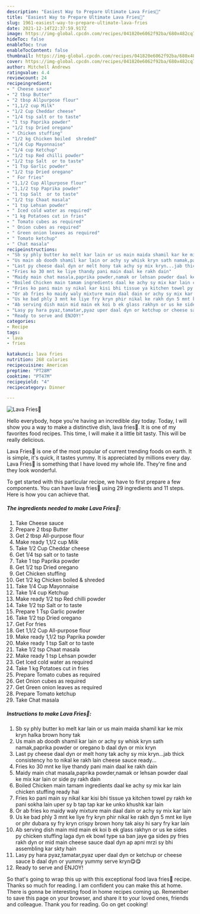 ```yaml
---
description: "Easiest Way to Prepare Ultimate Lava Fries🍟"
title: "Easiest Way to Prepare Ultimate Lava Fries🍟"
slug: 1961-easiest-way-to-prepare-ultimate-lava-fries
date: 2021-12-14T22:37:59.917Z
image: https://img-global.cpcdn.com/recipes/041820e6062f92ba/680x482cq70/lava-fries-recipe-main-photo.jpg
hideToc: false
enableToc: true
enableTocContent: false
thumbnail: https://img-global.cpcdn.com/recipes/041820e6062f92ba/680x482cq70/lava-fries-recipe-main-photo.jpg
cover: https://img-global.cpcdn.com/recipes/041820e6062f92ba/680x482cq70/lava-fries-recipe-main-photo.jpg
author: Mitchell Andrews
ratingvalue: 4.4
reviewcount: 24
recipeingredient:
- " Cheese sauce"
- "2 tbsp Butter"
- "2 tbsp Allpurpose flour"
- "1,1/2 cup Milk"
- "1/2 Cup Cheddar cheese"
- "1/4 tsp salt or to taste"
- "1 tsp Paprika powder"
- "1/2 tsp Dried oregano"
- " Chicken stuffing"
- "1/2 kg Chicken boiled  shreded"
- "1/4 Cup Mayonnaise"
- "1/4 cup Ketchup"
- "1/2 tsp Red chilli powder"
- "1/2 tsp Salt  or to taste"
- "1 Tsp Garlic powder"
- "1/2 tsp Dried oregano"
- " For fries"
- "1,1/2 Cup Allpurpose flour"
- "1,1/2 tsp Paprika powder"
- "1 tsp Salt  or to taste"
- "1/2 tsp Chaat masala"
- "1 tsp Lehsan powder"
- " Iced cold water as required"
- "1 kg Potatoes cut in fries"
- " Tomato cubes as required"
- " Onion cubes as required"
- " Green onion leaves as required"
- " Tomato ketchup"
- " Chat masala"
recipeinstructions:
- "Sb sy phly butter ko melt kar lain or us main maida shamil kar ke mix kryn halka brown hony tak"
- "Us main ab doodh shamil kar lain or achy sy whisk kryn sath namak,paprika powder or oregano b daal dyn or mix kryn"
- "Last py cheese daal dyn or melt hony tak achy sy mix kryn...jab thick consistency ho to nikal ke rakh lain cheese sauce ready..."
- "Fries ko 30 mnt ke liye thandy pani main daal ke rakh dain"
- "Maidy main chat masala,paprika powder,namak or lehsan powder daal ke mix kar lain or side py rakh dain"
- "Boiled Chicken main tamam ingredients daal ke achy sy mix kar lain chicken stuffing ready hai"
- "Fries ko pani main sy nikal kar kisi bhi tissue ya kitchen towel py rakh ke pani sokha lain uper sy b tap tap kar ke unko khushk kar lain"
- "Or ab fries ko maidy waly mixture main daal dain or achy sy mix kar lain"
- "Us ke bad phly 3 mnt ke liye fry kryn phir nikal ke rakh dyn 5 mnt ke liye or phr dubara sy fry kryn crispy brown hony tak aisy hi sary fry kar lain"
- "Ab serving dish main mid main ek koi b ek glass rakhyn or us ke sides py chicken stuffing laga dyn ek bowl type sa ban jaye ga sides py fries rakh dyn or mid main cheese sauce daal dyn ap apni mrzi sy bhi assembling kar skty hain"
- "Lasy py hara pyaz,tamatar,pyaz uper daal dyn or ketchup or cheese sauce b daal dyn or yummy yummy serve kryn😋😋"
- "Ready to serve and ENJOY!"
categories:
- Recipe
tags:
- lava
- fries

katakunci: lava fries 
nutrition: 268 calories
recipecuisine: American
preptime: "PT28M"
cooktime: "PT47M"
recipeyield: "4"
recipecategory: Dinner

---
```



![Lava Fries🍟](https://img-global.cpcdn.com/recipes/041820e6062f92ba/680x482cq70/lava-fries-recipe-main-photo.jpg)

Hello everybody, hope you're having an incredible day today. Today, I will show you a way to make a distinctive dish, lava fries🍟. It is one of my favorites food recipes. This time, I will make it a little bit tasty. This will be really delicious.

Lava Fries🍟 is one of the most popular of current trending foods on earth. It is simple, it's quick, it tastes yummy. It is appreciated by millions every day. Lava Fries🍟 is something that I have loved my whole life. They're fine and they look wonderful.




To get started with this particular recipe, we have to first prepare a few components. You can have lava fries🍟 using 29 ingredients and 11 steps. Here is how you can achieve that.

<!--inarticleads1-->

##### The ingredients needed to make Lava Fries🍟:

1. Take  Cheese sauce
1. Prepare 2 tbsp Butter
1. Get 2 tbsp All-purpose flour
1. Make ready 1,1/2 cup Milk
1. Take 1/2 Cup Cheddar cheese
1. Get 1/4 tsp salt or to taste
1. Take 1 tsp Paprika powder
1. Get 1/2 tsp Dried oregano
1. Get  Chicken stuffing
1. Get 1/2 kg Chicken boiled & shreded
1. Take 1/4 Cup Mayonnaise
1. Take 1/4 cup Ketchup
1. Make ready 1/2 tsp Red chilli powder
1. Take 1/2 tsp Salt  or to taste
1. Prepare 1 Tsp Garlic powder
1. Take 1/2 tsp Dried oregano
1. Get  For fries
1. Get 1,1/2 Cup All-purpose flour
1. Make ready 1,1/2 tsp Paprika powder
1. Make ready 1 tsp Salt  or to taste
1. Take 1/2 tsp Chaat masala
1. Make ready 1 tsp Lehsan powder
1. Get  Iced cold water as required
1. Take 1 kg Potatoes cut in fries
1. Prepare  Tomato cubes as required
1. Get  Onion cubes as required
1. Get  Green onion leaves as required
1. Prepare  Tomato ketchup
1. Take  Chat masala




<!--inarticleads2-->

##### Instructions to make Lava Fries🍟:

1. Sb sy phly butter ko melt kar lain or us main maida shamil kar ke mix kryn halka brown hony tak
1. Us main ab doodh shamil kar lain or achy sy whisk kryn sath namak,paprika powder or oregano b daal dyn or mix kryn
1. Last py cheese daal dyn or melt hony tak achy sy mix kryn...jab thick consistency ho to nikal ke rakh lain cheese sauce ready...
1. Fries ko 30 mnt ke liye thandy pani main daal ke rakh dain
1. Maidy main chat masala,paprika powder,namak or lehsan powder daal ke mix kar lain or side py rakh dain
1. Boiled Chicken main tamam ingredients daal ke achy sy mix kar lain chicken stuffing ready hai
1. Fries ko pani main sy nikal kar kisi bhi tissue ya kitchen towel py rakh ke pani sokha lain uper sy b tap tap kar ke unko khushk kar lain
1. Or ab fries ko maidy waly mixture main daal dain or achy sy mix kar lain
1. Us ke bad phly 3 mnt ke liye fry kryn phir nikal ke rakh dyn 5 mnt ke liye or phr dubara sy fry kryn crispy brown hony tak aisy hi sary fry kar lain
1. Ab serving dish main mid main ek koi b ek glass rakhyn or us ke sides py chicken stuffing laga dyn ek bowl type sa ban jaye ga sides py fries rakh dyn or mid main cheese sauce daal dyn ap apni mrzi sy bhi assembling kar skty hain
1. Lasy py hara pyaz,tamatar,pyaz uper daal dyn or ketchup or cheese sauce b daal dyn or yummy yummy serve kryn😋😋
1. Ready to serve and ENJOY!



So that's going to wrap this up with this exceptional food lava fries🍟 recipe. Thanks so much for reading. I am confident you can make this at home. There is gonna be interesting food in home recipes coming up. Remember to save this page on your browser, and share it to your loved ones, friends and colleague. Thank you for reading. Go on get cooking!
